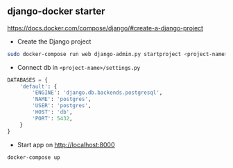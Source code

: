 ## django-docker starter

<https://docs.docker.com/compose/django/#create-a-django-project>

- Create the Django project
```sh
sudo docker-compose run web django-admin.py startproject <project-name> .
```

- Connect db in `<project-name>/settings.py`
```python
DATABASES = {
    'default': {
        'ENGINE': 'django.db.backends.postgresql',
        'NAME': 'postgres',
        'USER': 'postgres',
        'HOST': 'db',
        'PORT': 5432,
    }
}
```

- Start app on <http://localhost:8000>
```sh
docker-compose up
```
